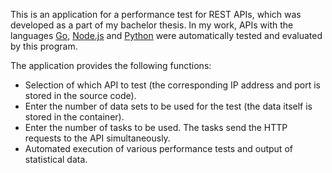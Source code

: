 This is an application for a performance test for REST APIs, which was developed as a part of my bachelor thesis. In my work, APIs with the languages [Go](https://github.com/AndreasWeber87/RestAPI_Go), [Node.js](https://github.com/AndreasWeber87/RestAPI_NodeJS) and [Python](https://github.com/AndreasWeber87/RestAPI_Python) were automatically tested and evaluated by this program.

The application provides the following functions:
- Selection of which API to test (the corresponding IP address and port is stored in the source code).
- Enter the number of data sets to be used for the test (the data itself is stored in the container).
- Enter the number of tasks to be used. The tasks send the HTTP requests to the API simultaneously.
- Automated execution of various performance tests and output of statistical data.
